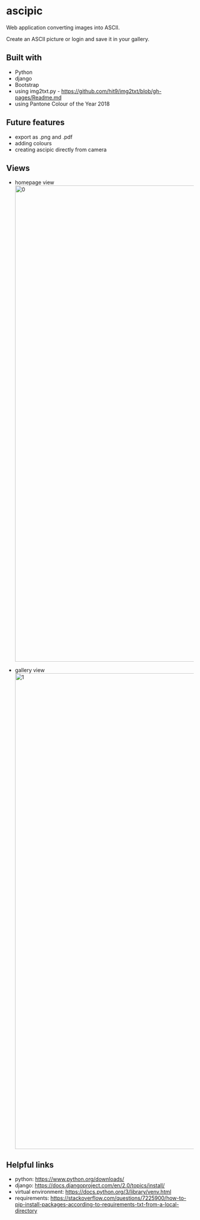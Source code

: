 # ascipic
Web application converting images into ASCII. 

Create an ASCII picture or login and save it in your gallery. 


## Built with
- Python
- django
- Bootstrap
- using img2txt.py - https://github.com/hit9/img2txt/blob/gh-pages/Readme.md
- using Pantone Colour of the Year 2018


## Future features
- export as .png and .pdf 
- adding colours 
- creating ascipic directly from camera


## Views
- homepage view
  <img width="1279" alt="0" src="https://user-images.githubusercontent.com/26287150/39205777-f094acb4-47fb-11e8-8abe-eb561c6b2afb.png">

- gallery view 
  <img width="1278" alt="1" src="https://user-images.githubusercontent.com/26287150/39205898-4b27b2ac-47fc-11e8-8abb-b98528098809.png">





## Helpful links

- python: https://www.python.org/downloads/
- django: https://docs.djangoproject.com/en/2.0/topics/install/
- virtual environment: https://docs.python.org/3/library/venv.html
- requirements: https://stackoverflow.com/questions/7225900/how-to-pip-install-packages-according-to-requirements-txt-from-a-local-directory
